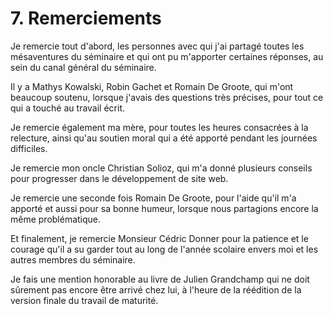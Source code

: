 # 7. Remerciements

Je remercie tout d'abord, les personnes avec qui j'ai partagé toutes les mésaventures du séminaire et qui ont pu m'apporter certaines réponses, au sein du canal général du séminaire.

Il y a Mathys Kowalski, Robin Gachet et Romain De Groote, qui m'ont beaucoup soutenu, lorsque j'avais des questions très précises, pour tout ce qui a touché au travail écrit.

Je remercie également ma mère, pour toutes les heures consacrées à la relecture, ainsi qu'au soutien moral qui a été apporté pendant les journées difficiles.

Je remercie mon oncle Christian Solioz, qui m'a donné plusieurs conseils pour progresser dans le développement de site web.

Je remercie une seconde fois Romain De Groote, pour l'aide qu'il m'a apporté et aussi pour sa bonne humeur, lorsque nous partagions encore la même problématique.

Et finalement, je remercie Monsieur Cédric Donner pour la patience et le courage qu'il a su garder tout au long de l'année scolaire envers moi et les autres membres du séminaire.

Je fais une mention honorable au livre de Julien Grandchamp qui ne doit sûrement pas encore être arrivé chez lui, à l'heure de la réédition de la version finale du travail de maturité.